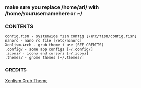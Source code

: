 ### make sure you replace /home/ari/ with /home/yourusernamehere or ~/
### CONTENTS
```text
config.fish - systemwide fish config [/etc/fish/config.fish]
nanorc - nano rc file [/etc/nanorc]
Xenlism-Arch - grub theme i use (SEE CREDITS)
.config/ - some app configs [~/.config/]
.icons/ - icons and cursors [~/.icons]
.themes/ - gnome themes [~/.themes/]
```

### CREDITS
[Xenlism Grub Theme](https://www.gnome-look.org/p/1440862/)
